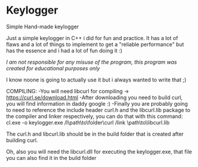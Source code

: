 # Keylogger
Simple Hand-made keylogger

Just a simple keylogger in C++ i did for fun and practice. It has a lot of flaws and a lot of things to implement to get a "reliable performance" but has the essence and i had a lot of fun doing it :)

*I am not responsible for any misuse of the program, this program was created for educational purposes only*

I know noone is going to actually use it but i always wanted to write that ;)

COMPILING:
-You will need libcurl for compiling -> https://curl.se/download.html
-After downloading you need to build curl, you will find information in daddy google :)
-Finally you are probably going to need to reference the include header curl.h and the libcurl.lib package to the compiler and linker respectively, you can do that with this command: cl.exe -o keylogger.exe /I\path\to\folder\curl /link \path\to\libcurl.lib

The curl.h and libcurl.lib should be in the build folder that is created after building curl.

Oh, also you will need the libcurl.dll for executing the keylogger.exe, that file you can also find it in the build folder 
